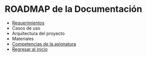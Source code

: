 # ROADMAP de la Documentación

- [Requerimientos](./requerimientos.md)
- Casos de uso
- Arquitectura del proyecto
- Materiales
- [Competencias de la asignatura](./Competencias.md)
- [Regresar al inicio](https://github.com/Antonio-Cituk/Hunnigan)
